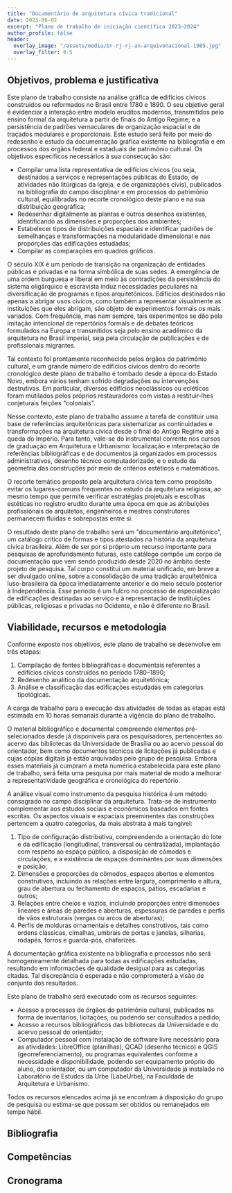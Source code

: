 ```yaml
---
title: "Documentário de arquitetura cívica tradicional"
date: 2023-06-02
excerpt: "Plano de trabalho de iniciação científica 2023–2024"
author_profile: false
header:
  overlay_image: "/assets/media/br-rj-rj-an-arquivonacional-1905.jpg"
  overlay_filter: 0.5
---
```


## Objetivos, problema e justificativa ##

<!--5000 caracteres-->

Este plano de trabalho consiste na análise gráfica de edifícios cívicos
construídos ou reformados no Brasil entre 1780 e 1890. O seu objetivo
geral é evidenciar a interação entre modelo eruditos modernos,
transmitidos pelo ensino formal da arquitetura a partir de finais do
Antigo Regime, e a persistência de padrões vernaculares de organização
espacial e de traçados modulares e proporcionais. Este estudo será feito
por meio do redesenho e estudo da documentação gráfica existente na
bibliografia e em processos dos órgãos federal e estaduais de patrimônio
cultural. Os objetivos específicos necessários à sua consecução são:

- Compilar uma lista representativa de edifícios cívicos (ou seja,
  destinados a serviços e representações públicas do Estado, de
  atividades não litúrgicas da Igreja, e de organizações civis),
  publicados na bibliografia do campo disciplinar e em processos do
  patrimônio cultural, equilibradas no recorte cronológico deste plano e
  na sua distribuição geográfica;
- Redesenhar digitalmente as plantas e outros desenhos existentes,
  identificando as dimensões e proporções dos ambientes;
- Estabelecer tipos de distribuições espaciais e identificar padrões de
  semelhanças e transformações na modularidade dimensional e nas
  proporções das edificações estudadas;
- Compilar as comparações em quadros gráficos.

O século XIX é um período de transição na organização de entidades
públicas e privadas e na forma simbólica de suas sedes. A emergência de
uma ordem burguesa e liberal em meio às contradições da persistência do
sistema oligárquico e escravista induz necessidades peculiares na
diversificação de programas e tipos arquitetônicos. Edifícios destinados
não apenas a abrigar usos cívicos, como também a representar visualmente
as instituições que eles abrigam, são objeto de experimentos formais os
mais variados. Com frequência, mas nem sempre, tais experimentos se dão
pela imitação intencional de repertórios formais e de debates teóricos
formulados na Europa e transmitidos seja pelo ensino acadêmico da
arquitetura no Brasil imperial, seja pela circulação de publicações e de
profissionais migrantes.

Tal contexto foi prontamente reconhecido pelos órgãos do patrimônio
cultural, e um grande número de edifícios cívicos dentro do recorte
cronológico deste plano de trabalho é tombado desde a época do Estado
Novo, embora vários tenham sofrido degradações ou intervenções
destrutivas. Em particular, diversos edifícios neoclássicos ou ecléticos
foram mutilados pelos próprios restauradores com vistas a restituir-lhes
conjeturais feições "coloniais".

Nesse contexto, este plano de trabalho assume a tarefa de constituir uma
base de referências arquitetônicas para sistematizar as continuidades e
transformações na arquitetura cívica desde o final do Antigo Regime até
a queda do Império. Para tanto, vale-se do instrumental corrente nos
cursos de graduação em Arquitetura e Urbanismo: localização e
interpretação de referências bibliográficas e de documentos já
organizados em processos administrativos, desenho técnico
computadorizado, e o estudo da geometria das construções por meio de
critérios estéticos e matemáticos.

O recorte temático proposto pela arquitetura cívica tem como propósito
evitar os lugares-comuns frequentes no estudo da arquitetura religiosa,
ao mesmo tempo que permite verificar estratégias projetuais e escolhas
estéticas no registro erudito durante uma época em que as atribuições
profissionais de arquitetos, engenheiros e mestres construtores
permanecem fluidas e sobrepostas entre si.

O resultado deste plano de trabalho será um "documentário
arquitetônico", um catálogo crítico de formas e tipos atestados na
história da arquitetura cívica brasileira. Além de ser por si próprio um
recurso importante para pesquisas de aprofundamento futuras, este
catálogo compõe um corpo de documentação que vem sendo produzido desde
2020 no âmbito deste projeto de pesquisa. Tal corpo constitui um
material unificado, em breve a ser divulgado online, sobre a
consolidação de uma tradição arquitetônica luso-brasileira da época
imediatamente anterior e do meio século posterior à Independência. Esse
período é um fulcro no processo de especialização de edificações
destinadas ao serviço e à representação de instituições públicas,
religiosas e privadas no Ocidente, e não é diferente no Brasil.

## Viabilidade, recursos e metodologia ##

<!--4000 caracteres-->

Conforme exposto nos objetivos, este plano de trabalho se desenvolve em
três etapas:

1. Compilação de fontes bibliográficas e documentais referentes a
   edifícios cívicos construídos no período 1780–1890;
2. Redesenho analítico da documentação arquitetônica;
3. Análise e classificação das edificações estudadas em categorias
   tipológicas.

A carga de trabalho para a execução das atividades de todas as etapas
está estimada em 10 horas semanais durante a vigência do plano de
trabalho.

O material bibliográfico e documental compreende elementos
pré-selecionados desde já disponíveis para os pesquisadores,
pertencentes ao acervo das bibliotecas da Universidade de Brasília ou ao
acervo pessoal do orientador, bem como documentos técnicos de licitações
já publicadas e cujas cópias digitais já estão arquivadas pelo grupo de
pesquisa. Embora esses materiais já cumpram a meta numérica estabelecida
para este plano de trabalho, será feita uma pesquisa por mais material
de modo a melhorar a representatividade geográfica e cronológica do
repertório.

A análise visual como instrumento da pesquisa histórica é um método
consagrado no campo disciplinar da arquitetura. Trata-se de instrumento
complementar aos estudos sociais e econômicos baseados em fontes
escritas. Os aspectos visuais e espaciais preeminentes das construções
pertencem a quatro categorias, da mais abstrata à mais tangível:

1. Tipo de configuração distributiva, compreendendo a orientação do lote
   e da edificação (longitudinal, transversal ou centralizada),
   implantação com respeito ao espaço público, a disposição de cômodos e
   circulações, e a existência de espaços dominantes por suas dimensões
   e posição;
2. Dimensões e proporções de cômodos, espaços abertos e elementos
   construtivos, incluindo as relações entre largura, comprimento e
   altura, grau de abertura ou fechamento de espaços, pátios, escadarias
   e outros;
3. Relações entre cheios e vazios, incluindo proporções entre dimensões
   lineares e áreas de paredes e aberturas, espessuras de paredes e
   perfis de vãos estruturais (vergas ou arcos de aberturas);
4. Perfis de molduras ornamentais e detalhes construtivos, tais como
   ordens clássicas, cimalhas, umbrais de portas e janelas, silharias,
   rodapés, forros e guarda-pós, chafarizes.

A documentação gráfica existente na bibliografia e processos não será
homogeneamente detalhada para todas as edificações estudadas, resultando
em informações de qualidade desigual para as categorias citadas. Tal
discrepância é esperada e não comprometerá a visão de conjunto dos
resultados.

Este plano de trabalho será executado com os recursos seguintes:

- Acesso a processos de órgãos do patrimônio cultural, publicados na
  forma de inventários, licitações, ou podendo ser consultados a pedido;
- Acesso a recursos bibliográficos das bibliotecas da Universidade e do
  acervo pessoal do orientador;
- Computador pessoal com instalação de software livre necessário para as
  atividades: LibreOffice (planilhas), QCAD (desenho técnico) e QGIS
  (georreferenciamento), ou programas equivalentes conforme a
  necessidade e disponibilidade, podendo ser equipamento próprio do
  aluno, do orientador, ou um computador da Universidade já instalado no
  Laboratório de Estudos da Urbe (LabeUrbe), na Faculdade de Arquitetura
  e Urbanismo.

Todos os recursos elencados acima já se encontram à disposição do grupo
de pesquisa ou estima-se que possam ser obtidos ou remanejados em tempo
hábil.

## Bibliografia ##

<!--2000 caracteres-->

## Competências ##

<!--1000 caracteres-->

## Cronograma ##

